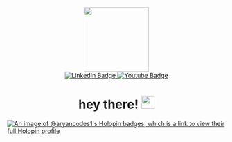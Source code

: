 <div id="header" align="center">
  <img src="https://media.giphy.com/media/3kPDmoWdBpQPNhCnUG/giphy.gif" width="150"/>
  <div id="badges">
  <a href="www.linkedin.com/in/aryan-gupta-dev">
    <img src="https://img.shields.io/badge/LinkedIn-blue?style=for-the-badge&logo=linkedin&logoColor=white" alt="LinkedIn Badge"/>
  </a>
  <a href="your-youtube-URL">
    <img src="https://img.shields.io/badge/YouTube-red?style=for-the-badge&logo=youtube&logoColor=white" alt="Youtube Badge"/>
  </a>
</div>
  <img src="https://komarev.com/ghpvc/?username=aryan-codes1&style=flat-square&color=blue" alt=""/>
  <h1>
    hey there!
    <img src="https://media.giphy.com/media/v1.Y2lkPTc5MGI3NjExdXlzcmg2ajZpcWNzeDB6bmt5aTI1andnbHNqMmhrZHFxZWpnNGRxOCZlcD12MV9pbnRlcm5hbF9naWZfYnlfaWQmY3Q9cw/hvRJCLFzcasrR4ia7z/giphy.gif" width="30px"/>
  </h1>
</div>

[![An image of @aryancodes1's Holopin badges, which is a link to view their full Holopin profile](https://holopin.me/aryancodes1)](https://holopin.io/@aryancodes1)
